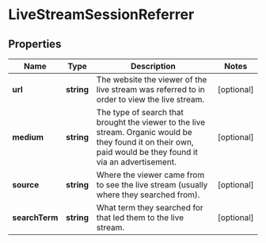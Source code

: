 
# LiveStreamSessionReferrer

## Properties

Name | Type | Description | Notes
------------ | ------------- | ------------- | -------------
**url** | **string** | The website the viewer of the live stream was referred to in order to view the live stream. |  [optional]
**medium** | **string** | The type of search that brought the viewer to the live stream. Organic would be they found it on their own, paid would be they found it via an advertisement. |  [optional]
**source** | **string** | Where the viewer came from to see the live stream (usually where they searched from). |  [optional]
**searchTerm** | **string** | What term they searched for that led them to the live stream. |  [optional]



